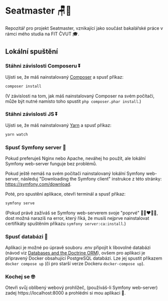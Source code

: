 # Seatmaster 🪑📅

Repozitář pro projekt Seatmaster, vznikající jako součást bakalářské práce v rámci mého studia na FIT ČVUT 🎓.

## Lokální spuštění

### Stáhni závislosti Composeru ⏬

Ujisti se, že máš nainstalovaný [Composer](https://getcomposer.org/download/)
a spusť příkaz:

```bash
composer install
```

(V závislosti na tom, jak máš nainstalovaný Composer na svém počítači, může být nutné namísto toho spustit `php composer.phar install`.)

### Stáhni závislosti JS ⏬

Ujisti se, že máš nainstalovaný [Yarn](https://classic.yarnpkg.com/lang/en/docs/install/#windows-stable) a spusť příkaz:
```bash
yarn watch
```

### Spusť Symfony server 🏃

Pokud preferuješ Nginx nebo Apache, neváhej ho použít, ale lokální Symfony web-server
funguje bez problémů.

Pokud ještě nemáš na svém počítači nainstalovaný lokální Symfony web-server, následuj
"Downloading the Symfony client" instrukce z této stránky: https://symfony.com/download.

Poté, pro spustění aplikace, otevři terminál a spusť příkaz:

```bash
symfony serve
```

(Pokud právě zažíváš se Symfony web-serverem svoje "poprvé" 👩🏽‍❤️‍👨🏽, dost možná narazíš na
error, který říká, že musíš nejprve nainstalovat certifikáty spuštěním příkazu `symfony server:ca:install`.)

### Spusť databázi 💾

Aplikaci je možné po úpravě souboru .env připojit k libovolné databázi 
(návod viz [Databases and the Doctrine ORM](https://symfony.com/doc/current/doctrine.html)), 
ovšem pro aplikaci je připravený Docker obsahující PostgreSQL databázi.
Lze jej spustit příkazem `docker compose up` (či pro starší verze Dockeru `docker-compose up`).

### Kochej se 🤓

Otevři svůj oblíbený webový prohlížeč, (používáš-li Symfony web-server) zadej https://localhost:8000 a prohlédni si mou aplikaci 🔎.